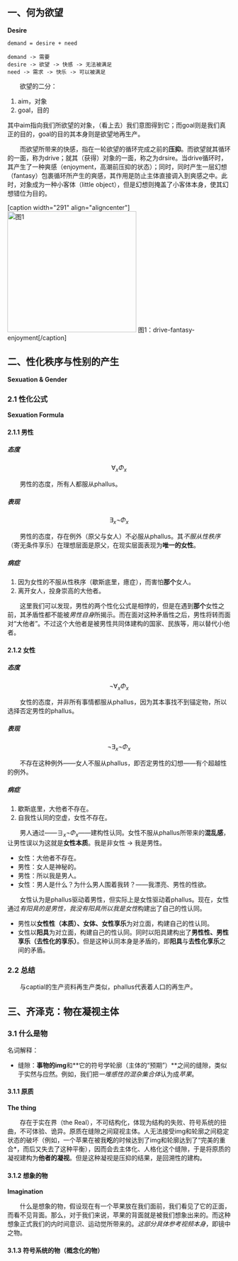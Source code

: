 ## 一、何为欲望
**Desire**

```
demand = desire + need

demand -> 需要
desire -> 欲望 -> 快感 -> 无法被满足
need -> 需求 -> 快乐 -> 可以被满足
```

&emsp;&emsp;欲望的二分：

1. aim，对象
2. goal，目的

其中aim指向我们所欲望的对象，（看上去）我们意图得到它；而goal则是我们真正的目的，goal的目的其本身则是欲望地再生产。

&emsp;&emsp;而欲望所带来的快感，指在一轮欲望的循环完成之前的**压抑**。而欲望就其循环的一面，称为drive；就其（获得）对象的一面，称之为drsire。当drive循环时，其产生了一种爽感（enjoyment，高潮前压抑的状态）；同时，同时产生一层幻想（fantasy）包裹循环所产生的爽感，其作用是防止主体直接调入到爽感之中。此时，对象成为一种小客体（little object），但是幻想则掩盖了小客体本身，使其幻想错位为目的。

[caption width="291" align="aligncenter"]<img src="https://cdn.swordofmorning.com/SwordofMorning/Article%20Images/Philosophy/VMYX/DesireEconomics/drive_fantasy_enjoyment.drawio.png" width="291" height="273" alt="图1" class="size-full" /> 图1：drive-fantasy-enjoyment[/caption]

## 二、性化秩序与性别的产生
**Sexuation & Gender**

### 2.1 性化公式
**Sexuation Formula**

#### 2.1.1 男性

##### 态度

$$
{ \forall \mathop{{}}\nolimits_{{x}} \Phi \mathop{{}}\nolimits_{{x}}}
$$

&emsp;&emsp;男性的态度，所有人都服从phallus。

##### 表现

$$
{ \exists \mathop{{}}\nolimits_{{x}} \neg  \Phi \mathop{{}}\nolimits_{{x}}}
$$

&emsp;&emsp;男性的态度，存在例外（原父与女人）不必服从phallus。其*不服从性秩序*（寄无条件享乐）在理想层面是原父，在现实层面表现为**唯一的女性**。

##### 病症

1. 因为女性的不服从性秩序（歇斯底里，癔症），而害怕**那个**女人。
2. 离开女人，投身崇高的大他者。

&emsp;&emsp;这里我们可以发现，男性的两个性化公式是相悖的，但是在遇到**那个**女性之前，其矛盾性都不能被*男性自身*所揭示。而在面对这种矛盾性之后，男性将转而面对“大他者”。不过这个大他者是被男性共同体建构的国家、民族等，用以替代小他者。

#### 2.1.2 女性

##### 态度

$$
{ \neg  \forall \mathop{{}}\nolimits_{{x}} \Phi \mathop{{}}\nolimits_{{x}}}
$$

&emsp;&emsp;女性的态度，并非所有事情都服从phallus，因为其本事找不到锚定物，所以选择否定男性的phallus。

##### 表现

$$
{ \neg  \exists \mathop{{}}\nolimits_{{x}} \neg  \Phi \mathop{{}}\nolimits_{{x}}}
$$

&emsp;&emsp;不存在这种例外——女人不服从phallus，即否定男性的幻想——有个超越性的例外。

##### 病症

1. 歇斯底里，大他者不存在。
2. 自我性认同的空虚，女性不存在。

&emsp;&emsp;男人通过——${ \exists \mathop{{}}\nolimits_{{x}} \neg  \Phi \mathop{{}}\nolimits_{{x}}}$——建构性认同。女性不服从phallus所带来的**混乱感**，让男性误以为这就是**女性本质**。我是非女性 -> 我是男性。

- 女性：大他者不存在。
- 男性：女人是神秘的。
- 男性：所以我是男人。
- 女性：男人是什么？为什么男人围着我转？——我漂亮、男性的性欲。

&emsp;&emsp;女性认为是phallus驱动着男性，但实际上是女性驱动着phallus。现在，女性通过*有阳具的是男性，我没有阳具所以我是女性*构建出了自己的性认同。

- 男性以**女性性（本质）、女体、女性享乐**为对立面，构建自己的性认同。
- 女性以**阳具**为对立面，构建自己的性认同。同时以阳具建构出了**男性性、男性享乐（去性化的享乐）**。但是这种认同本身是矛盾的，即**阳具**与**去性化享乐**之间的矛盾。

### 2.2 总结

&emsp;&emsp;与captial的生产资料再生产类似，phallus代表着人口的再生产。

## 三、齐泽克：物在凝视主体

### 3.1 什么是物

名词解释：

- 缝隙：**事物的img**和**它的符号学轮廓（主体的“预期”）**之间的缝隙，类似于实然与应然。例如，我们把*一堆感性的混杂集合体*认为成*苹果*。

#### 3.1.1 原质

**The thing**

&emsp;&emsp;存在于实在界（the Real），不可结构化，体现为结构的失败、符号系统的扭曲，不可体验、诡异。原质在缝隙之间窥视主体。人无法接受img和轮廓之间稳定状态的破坏（例如，一个苹果在被我**吃**的时候达到了img和轮廓达到了“完美的重合*，而后又失去了这种平衡），因而会去主体化、人格化这个缝隙，于是将原质的凝视建构为**他者的凝视**。但是这种凝视是压抑的结果，是回溯性的建构。

#### 3.1.2 想象的物
**Imagination**

&emsp;&emsp;什么是想象的物，假设现在有一个苹果放在我们面前，我们看见了它的正面，而看不见背面。那么，对于我们来说，苹果的背面就是被我们想象出来的。而这种想象正式我们的内时间意识、运动觉所带来的。*这部分具体参考视频本身*，即镜中之物。

#### 3.1.3 符号系统的物（概念化的物）

